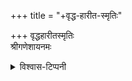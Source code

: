 +++
title = "+वृद्ध-हारीत-स्मृतिः"

+++
वृद्धहारीतस्मृतिः  
श्रीगणेशायनमः  


<details><summary>विश्वास-टिप्पनी</summary>

श्रीवैष्णवेषु लोकाचार्यानुयायिभिः (दक्षिणकलार्यैर्) विशिष्य बहूदाहृता।  
नरसिंहपुराणान्तर्गता भिन्ना। 
</details>
